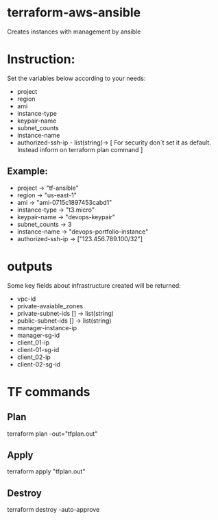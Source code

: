 # terraform-aws-ansible
Creates instances with management by ansible

# Instruction:

Set the variables below according to your needs:

- project
- region
- ami
- instance-type
- keypair-name
- subnet_counts
- instance-name
- authorized-ssh-ip - list(string)-> [ For security don´t set it as default. Instead inform on terraform plan command ]

## Example:

- project           -> "tf-ansible"
- region            -> "us-east-1"
- ami               -> "ami-0715c1897453cabd1"
- instance-type     -> "t3.micro"
- keypair-name      -> "devops-keypair"
- subnet_counts     -> 3
- instance-name     -> "devops-portfolio-instance"
- authorized-ssh-ip -> ["123.456.789.100/32"]

# outputs

Some key fields about infrastructure created will be returned:

- vpc-id
- private-avaiable_zones
- private-subnet-ids [] -> list(string)
- public-subnet-ids [] -> list(string)
- manager-instance-ip
- manager-sg-id
- client_01-ip
- client-01-sg-id
- client_02-ip
- client-02-sg-id

# TF commands

## Plan
terraform plan -out="tfplan.out"
## Apply
terraform apply "tfplan.out"
## Destroy
terraform destroy -auto-approve